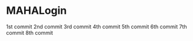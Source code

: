 # MAHALogin
1st  commit
2nd  commit
3rd commit
4th commit
5th commit
6th commit
7th commit
8th commit


